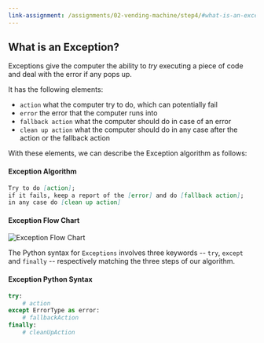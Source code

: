 ```yaml
---
link-assignment: /assignments/02-vending-machine/step4/#what-is-an-exception
---
```


## What is an Exception?

Exceptions give the computer the ability to _try_ executing a piece of code and deal with the error if any pops up.

It has the following elements:

* `action` what the computer try to do, which can potentially fail
* `error` the error that the computer runs into
* `fallback action` what the computer should do in case of an error
* `clean up action` what the computer should do in any case after the action or the fallback action

With these elements, we can describe the Exception algorithm as follows:

#### Exception Algorithm

```markdown
Try to do [action];
if it fails, keep a report of the [error] and do [fallback action];
in any case do [clean up action]
```

#### Exception Flow Chart

![Exception Flow Chart]({{site.baseurl}}/assets/flow_chart_exception.svg)

The Python syntax for `Exceptions` involves three keywords -- `try`, `except` and `finally` -- respectively matching the three steps of our algorithm.

#### Exception Python Syntax

```python
try:
    # action
except ErrorType as error:
    # fallbackAction
finally:
    # cleanUpAction
```